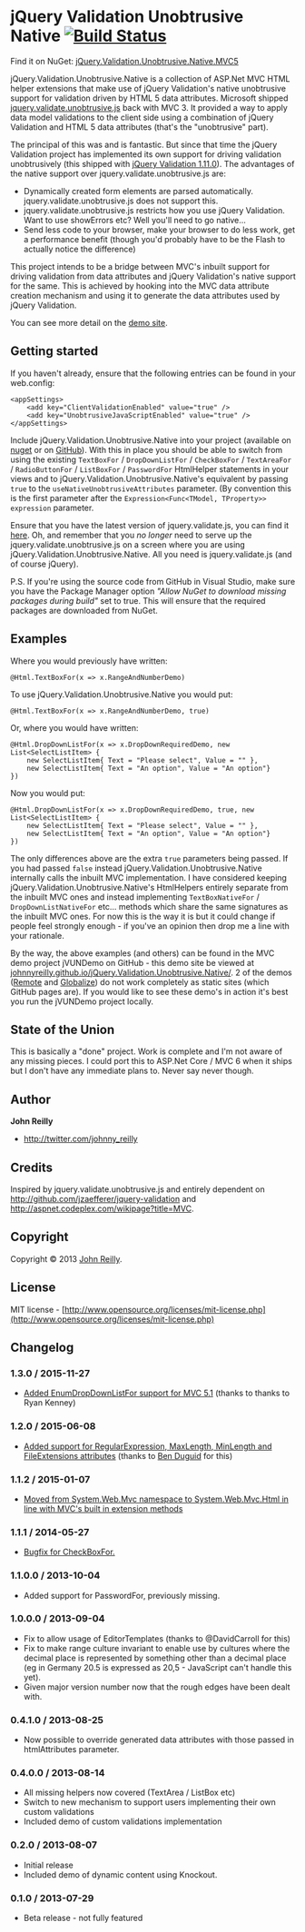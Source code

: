 jQuery Validation Unobtrusive Native [![Build Status](https://ci.appveyor.com/api/projects/status/github/johnnyreilly/jQuery.Validation.Unobtrusive.Native?retina=true)](https://ci.appveyor.com/project/JohnReilly/jquery-validation-unobtrusive-native)
====================================

Find it on NuGet: [jQuery.Validation.Unobtrusive.Native.MVC5](https://www.nuget.org/packages/jQuery.Validation.Unobtrusive.Native.MVC5)

jQuery.Validation.Unobtrusive.Native is a collection of ASP.Net MVC HTML helper extensions that make use of jQuery Validation's native unobtrusive support for validation driven by HTML 5 data attributes.  Microsoft shipped [jquery.validate.unobtrusive.js](http://bradwilson.typepad.com/blog/2010/10/mvc3-unobtrusive-validation.html) back with MVC 3.  It provided a way to apply data model validations to the client side using a combination of jQuery Validation and HTML 5 data attributes (that's the "unobtrusive" part).

The principal of this was and is fantastic.  But since that time the jQuery Validation project has implemented its own support for driving validation unobtrusively (this shipped with [jQuery Validation 1.11.0](http://jquery.bassistance.de/validate/changelog.txt)).  The advantages of the native support over jquery.validate.unobtrusive.js are:

* Dynamically created form elements are parsed automatically.  jquery.validate.unobtrusive.js does not support this.
* jquery.validate.unobtrusive.js restricts how you use jQuery Validation.  Want to use showErrors etc?  Well you'll need to go native... 
* Send less code to your browser, make your browser to do less work, get a performance benefit (though you'd probably have to be the Flash to actually notice the difference)

This project intends to be a bridge between MVC's inbuilt support for driving validation from data attributes and jQuery Validation's native support for the same.  This is achieved by hooking into the MVC data attribute creation mechanism and using it to generate the data attributes used by jQuery Validation.

You can see more detail on the [demo site](http://johnnyreilly.github.io/jQuery.Validation.Unobtrusive.Native/).

## Getting started

If you haven't already, ensure that the following entries can be found in your web.config:

    <appSettings>
        <add key="ClientValidationEnabled" value="true" />
        <add key="UnobtrusiveJavaScriptEnabled" value="true" />
    </appSettings>

Include jQuery.Validation.Unobtrusive.Native into your project (available on [nuget](http://www.nuget.org/packages?q=jQuery.Validation.Unobtrusive.Native) or on [GitHub](http://github.com/johnnyreilly/jQuery.Validation.Unobtrusive.Native)). With this in place you should be able to switch from using the existing `TextBoxFor` / `DropDownListFor` / `CheckBoxFor` / `TextAreaFor` / `RadioButtonFor` / `ListBoxFor` / `PasswordFor` HtmlHelper statements in your views and to jQuery.Validation.Unobtrusive.Native's equivalent by passing `true` to the `useNativeUnobtrusiveAttributes` parameter. (By convention this is the first parameter after the `Expression<Func<TModel, TProperty>> expression` parameter.
	
Ensure that you have the latest version of jquery.validate.js, you can find it [here](http://jqueryvalidation.org/).  Oh, and remember that you *no longer* need to serve up the jquery.validate.unobtrusive.js on a screen where you are using jQuery.Validation.Unobtrusive.Native.  All you need is jquery.validate.js (and of course jQuery).

P.S. If you're using the source code from GitHub in Visual Studio, make sure you have the Package Manager option *"Allow NuGet to download missing packages during build"* set to true.  This will ensure that the required packages are downloaded from NuGet.

## Examples

Where you would previously have written:

    @Html.TextBoxFor(x => x.RangeAndNumberDemo)

To use jQuery.Validation.Unobtrusive.Native you would put:

    @Html.TextBoxFor(x => x.RangeAndNumberDemo, true)

Or, where you would have written:

    @Html.DropDownListFor(x => x.DropDownRequiredDemo, new List<SelectListItem> {
        new SelectListItem{ Text = "Please select", Value = "" },
        new SelectListItem{ Text = "An option", Value = "An option"}
    })

Now you would put:

    @Html.DropDownListFor(x => x.DropDownRequiredDemo, true, new List<SelectListItem> {
        new SelectListItem{ Text = "Please select", Value = "" },
        new SelectListItem{ Text = "An option", Value = "An option"}
    })

The only differences above are the extra `true` parameters being passed.  If you had passed `false` instead jQuery.Validation.Unobtrusive.Native internally calls the inbuilt MVC implementation.  I have considered keeping jQuery.Validation.Unobtrusive.Native's HtmlHelpers entirely separate from the inbuilt MVC ones and instead implementing `TextBoxNativeFor` / `DropDownListNativeFor` etc... methods which share the same signatures as the inbuilt MVC ones.  For now this is the way it is but it could change if people feel strongly enough - if you've an opinion then drop me a line with your rationale.

By the way, the above examples (and others) can be found in the MVC demo project jVUNDemo on GitHub - this demo site be viewed at [johnnyreilly.github.io/jQuery.Validation.Unobtrusive.Native/](http://johnnyreilly.github.io/jQuery.Validation.Unobtrusive.Native/).  2 of the demos ([Remote](http://johnnyreilly.github.io/jQuery.Validation.Unobtrusive.Native/Demo/Remote.html) and [Globalize](http://johnnyreilly.github.io/jQuery.Validation.Unobtrusive.Native/AdvancedDemo/Globalize.html)) do not work completely as static sites (which GitHub pages are).  If you would like to see these demo's in action it's best you run the jVUNDemo project locally.

## State of the Union

This is basically a "done" project. Work is complete and I'm not aware of any missing pieces.  I could port this to ASP.Net Core / MVC 6 when it ships but I don't have any immediate plans to.  Never say never though.

## Author
**John Reilly**

+ http://twitter.com/johnny_reilly

## Credits
Inspired by jquery.validate.unobtrusive.js and entirely dependent on http://github.com/jzaefferer/jquery-validation and http://aspnet.codeplex.com/wikipage?title=MVC.

## Copyright
Copyright © 2013 [John Reilly](mailto:johnny_reilly@hotmail.com).

## License

MIT license - [http://www.opensource.org/licenses/mit-license.php](http://www.opensource.org/licenses/mit-license.php)

## Changelog

### 1.3.0 / 2015-11-27

- [Added EnumDropDownListFor support for MVC 5.1](https://github.com/johnnyreilly/jQuery.Validation.Unobtrusive.Native/issues/23) (thanks to thanks to Ryan Kenney)

### 1.2.0 / 2015-06-08

- [Added support for RegularExpression, MaxLength, MinLength and FileExtensions attributes](https://github.com/johnnyreilly/jQuery.Validation.Unobtrusive.Native/pull/17) (thanks to [Ben Duguid](https://github.com/Zhaph) for this)

### 1.1.2 / 2015-01-07

- [Moved from System.Web.Mvc namespace to System.Web.Mvc.Html in line with MVC's built in extension methods](https://github.com/johnnyreilly/jQuery.Validation.Unobtrusive.Native/issues/12)

### 1.1.1 / 2014-05-27

- [Bugfix for CheckBoxFor.](https://github.com/johnnyreilly/jQuery.Validation.Unobtrusive.Native/issues/9)

### 1.1.0.0 / 2013-10-04

- Added support for PasswordFor, previously missing.

### 1.0.0.0 / 2013-09-04

- Fix to allow usage of EditorTemplates (thanks to @DavidCarroll for this)
- Fix to make range culture invariant to enable use by cultures where the decimal place is represented by something other than a decimal place (eg in Germany 20.5 is expressed as 20,5 - JavaScript can't handle this yet).
- Given major version number now that the rough edges have been dealt with.

### 0.4.1.0 / 2013-08-25

- Now possible to override generated data attributes with those passed in htmlAttributes parameter.

### 0.4.0.0 / 2013-08-14

- All missing helpers now covered (TextArea / ListBox etc)
- Switch to new mechanism to support users implementing their own custom validations
- Included demo of custom validations implementation

### 0.2.0 / 2013-08-07

- Initial release
- Included demo of dynamic content using Knockout.

### 0.1.0 / 2013-07-29

- Beta release - not fully featured
